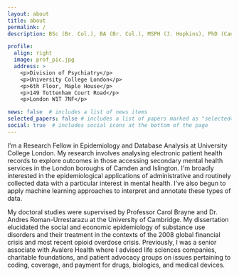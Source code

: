 ```yaml
---
layout: about
title: about
permalink: /
description: BSc (Br. Col.), BA (Br. Col.), MSPH (J. Hopkins), PhD (Cantab.), CPH

profile:
  align: right
  image: prof_pic.jpg
  address: >
    <p>Division of Psychiatry</p>
    <p>University College London</p>
    <p>6th Floor, Maple House</p>
    <p>149 Tottenham Court Road</p>
    <p>London W1T 7NF</p>

news: false  # includes a list of news items
selected_papers: false # includes a list of papers marked as "selected={true}"
social: true  # includes social icons at the bottom of the page
---
```


I'm a Research Fellow in Epidemiology and Database Analysis at University College London. My research involves analysing electronic patient health records to explore outcomes in those accessing secondary mental health services in the London boroughs of Camden and Islington. I'm broadly interested in the epidemiological applications of administrative and routinely collected data with a particular interest in mental health. I've also begun to apply machine learning approaches to interpret and annotate these types of data.

My doctoral studies were supervised by Professor Carol Brayne and Dr. Andres Roman-Urrestarazu at the University of Cambridge. My dissertation elucidated the social and economic epidemiology of substance use disorders and their treatment in the contexts of the 2008 global financial crisis and most recent opioid overdose crisis. Previously, I was a senior associate with Avalere Health where I advised life sciences companies, charitable foundations, and patient advocacy groups on issues pertaining to coding, coverage, and payment for drugs, biologics, and medical devices. 
